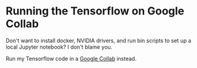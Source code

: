 # Running the Tensorflow on Google Collab

Don't want to install docker, NVIDIA drivers, and run bin scripts to set up a local Jupyter notebook? I don't blame you.

Run my Tensorflow code in a [Google Collab](https://colab.research.google.com/drive/1zrpRhNVXQRnX-7WSj9xU__xQP6AVIPUg#scrollTo=GPqsXtFsawAR&forceEdit=true) instead.
